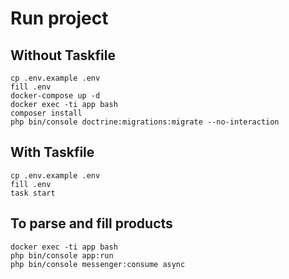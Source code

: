 # Run project

## Without Taskfile
```console
cp .env.example .env
fill .env
docker-compose up -d
docker exec -ti app bash
composer install
php bin/console doctrine:migrations:migrate --no-interaction
```

## With Taskfile
```console
cp .env.example .env
fill .env
task start
```
## To parse and fill products

```console
docker exec -ti app bash
php bin/console app:run
php bin/console messenger:consume async
```